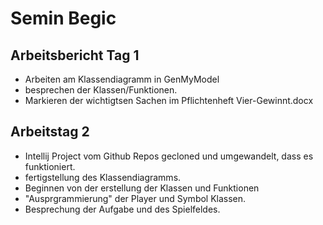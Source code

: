 
# Semin Begic

## Arbeitsbericht Tag 1 

 * Arbeiten am Klassendiagramm in GenMyModel 
 * besprechen der Klassen/Funktionen. 
 * Markieren der wichtigtsen Sachen im Pflichtenheft Vier-Gewinnt.docx

## Arbeitstag 2

 * Intellij Project vom Github Repos gecloned und umgewandelt, dass es funktioniert.
 * fertigstellung des Klassendiagramms.
 * Beginnen von der erstellung der Klassen und Funktionen 
 * "Ausprgrammierung" der Player und Symbol Klassen. 
 * Besprechung der Aufgabe und des Spielfeldes.
